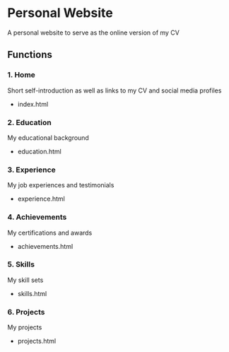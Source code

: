 # Personal Website
A personal website to serve as the online version of my CV

## Functions
### 1. Home
Short self-introduction as well as links to my CV and social media profiles
* index.html

### 2. Education
My educational background
* education.html

### 3. Experience
My job experiences and testimonials
* experience.html

### 4. Achievements
My certifications and awards
* achievements.html

### 5. Skills
My skill sets
* skills.html

### 6. Projects
My projects
* projects.html

